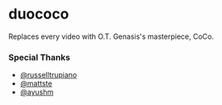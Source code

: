 # duococo

Replaces every video with O.T. Genasis's masterpiece, CoCo.

### Special Thanks

- [@russelltrupiano](https://github.com/russelltrupiano)
- [@mattste](https://github.com/mattste)
- [@ayushm](https://github.com/ayushm)
